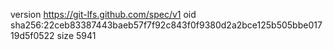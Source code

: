version https://git-lfs.github.com/spec/v1
oid sha256:22ceb83387443baeb57f7f92c843f0f9380d2a2bce125b505bbe01719d5f0522
size 5941
